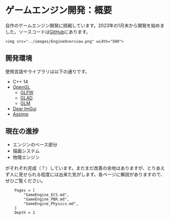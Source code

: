 # ゲームエンジン開発：概要
自作のゲームエンジン開発に挑戦しています。2023年の1月末から開発を始めました。ソースコードは[GitHub](https://github.com/namo02268/Kikurage)にあります。

```@raw html
<img src="../images/EngineOverview.png" width="500">
```

## 開発環境
使用言語やライブラリは以下の通りです。
- C++ 14
- [OpenGL](https://www.opengl.org)
  - [GLFW](https://www.glfw.org)
  - [GLAD](https://github.com/Dav1dde/glad)
  - [GLM](https://github.com/g-truc/glm)
- [Dear ImGui](https://github.com/ocornut/imgui)
- [Assimp](https://github.com/assimp/assimp)


## 現在の進捗
- エンジンのベース部分
- 描画システム
- 物理エンジン

がそれぞれ完成（？）しています。まだまだ改善の余地はありますが、とりあえず人に見せられる程度には出来た気がします。各ページに解説がありますので、ぜひご覧ください。

```@contents
    Pages = [
        "GameEngine_ECS.md",
        "GameEngine_PBR.md",
        "GameEngine_Physics.md",
    ]
    Depth = 2
```
